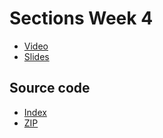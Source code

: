# Sections Week 4

* [Video](http://cs50.tv/2011/fall/sections/4/section4.mp4)
* [Slides](http://cdn.cs50.net/2011/fall/sections/4/section4.pdf)

## Source code

* [Index](http://cdn.cs50.net/2011/fall/sections/4/section4/)
* [ZIP](http://cdn.cs50.net/2011/fall/sections/4/section4.zip)

